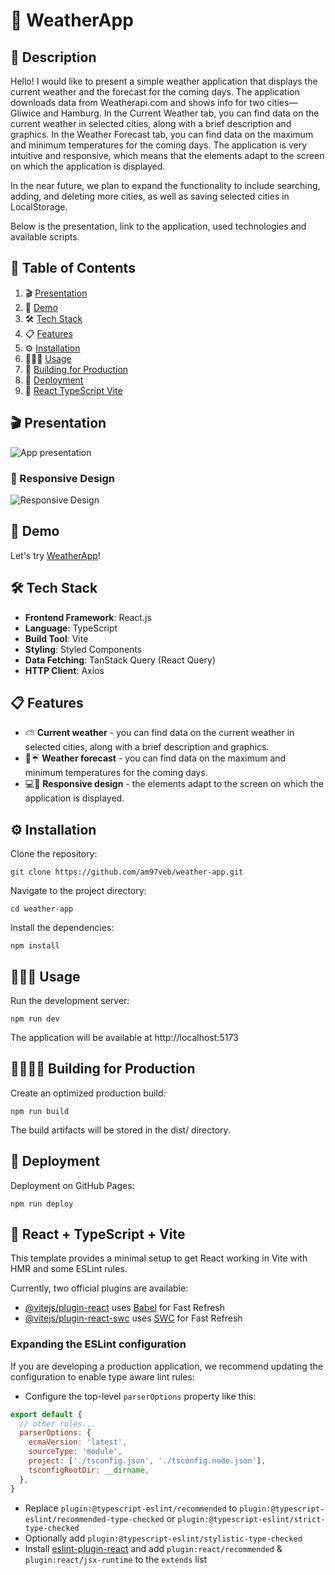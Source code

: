 # 🧾 WeatherApp

## 📖 Description

Hello!
I would like to present a simple weather application that displays the current weather and the forecast for the coming days.
The application downloads data from Weatherapi.com and shows info for two cities—Gliwice and Hamburg.
In the Current Weather tab, you can find data on the current weather in selected cities, along with a brief description and graphics.
In the Weather Forecast tab, you can find data on the maximum and minimum temperatures for the coming days.
The application is very intuitive and responsive, which means that the elements adapt to the screen on which the application is displayed.

In the near future, we plan to expand the functionality to include searching, adding, and deleting more cities, as well as saving selected cities in LocalStorage.

Below is the presentation, link to the application, used technologies and available scripts.

## 📌 Table of Contents

1. 🎬 [Presentation](#-presentation)
2. 🎥 [Demo](#-demo)
3. 🛠️ [Tech Stack](#️-tech-stack)
4. 📋 [Features](#-features)
5. ⚙ [Installation](#-installation)
6. 👨🏻‍💻 [Usage](#-usage)
7. 🧱 [Building for Production](#️-building-for-production)
8. 🚀 [Deployment](#-deployment)
9. 🔧 [React TypeScript Vite](#-react--typescript--vite)

## 🎬 Presentation

![App presentation](./README%20files/appPresentation.gif)

### 📐 Responsive Design

![Responsive Design](./README%20files/responsivePresentation.gif)

## 🎥 Demo

Let's try [WeatherApp](https://am97veb.github.io/weather-app/)!

## 🛠️ Tech Stack

- **Frontend Framework**: React.js
- **Language**: TypeScript
- **Build Tool**: Vite
- **Styling**: Styled Components
- **Data Fetching**: TanStack Query (React Query)
- **HTTP Client**: Axios

## 📋 Features

- ⛅ **Current weather** - you can find data on the current weather in selected cities, along with a brief description and graphics.
- 📅☔ **Weather forecast** - you can find data on the maximum and minimum temperatures for the coming days.
- 💻📱 **Responsive design** - the elements adapt to the screen on which the application is displayed.

## ⚙ Installation

Clone the repository:

```
git clone https://github.com/am97veb/weather-app.git
```

Navigate to the project directory:

```
cd weather-app
```

Install the dependencies:

```
npm install
```

## 👨🏻‍💻 Usage

Run the development server:

```
npm run dev
```

The application will be available at http://localhost:5173

## 👷🏻‍♂️🧱 Building for Production

Create an optimized production build:

```
npm run build
```

The build artifacts will be stored in the dist/ directory.

## 🚀 Deployment

Deployment on GitHub Pages:

```
npm run deploy
```

## 🔧 React + TypeScript + Vite

This template provides a minimal setup to get React working in Vite with HMR and some ESLint rules.

Currently, two official plugins are available:

- [@vitejs/plugin-react](https://github.com/vitejs/vite-plugin-react/blob/main/packages/plugin-react/README.md) uses [Babel](https://babeljs.io/) for Fast Refresh
- [@vitejs/plugin-react-swc](https://github.com/vitejs/vite-plugin-react-swc) uses [SWC](https://swc.rs/) for Fast Refresh

### Expanding the ESLint configuration

If you are developing a production application, we recommend updating the configuration to enable type aware lint rules:

- Configure the top-level `parserOptions` property like this:

```js
export default {
  // other rules...
  parserOptions: {
    ecmaVersion: 'latest',
    sourceType: 'module',
    project: ['./tsconfig.json', './tsconfig.node.json'],
    tsconfigRootDir: __dirname,
  },
}
```

- Replace `plugin:@typescript-eslint/recommended` to `plugin:@typescript-eslint/recommended-type-checked` or `plugin:@typescript-eslint/strict-type-checked`
- Optionally add `plugin:@typescript-eslint/stylistic-type-checked`
- Install [eslint-plugin-react](https://github.com/jsx-eslint/eslint-plugin-react) and add `plugin:react/recommended` & `plugin:react/jsx-runtime` to the `extends` list

